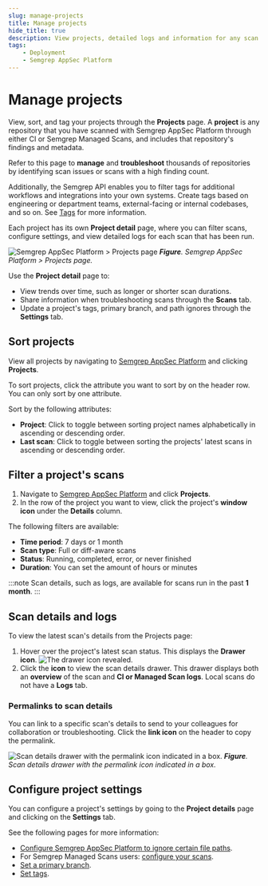 ```yaml
---
slug: manage-projects
title: Manage projects
hide_title: true
description: View projects, detailed logs and information for any scan.
tags:
    - Deployment
    - Semgrep AppSec Platform
---
```


# Manage projects

View, sort, and tag your projects through the **Projects** page. A **project** is any repository that you have scanned with Semgrep AppSec Platform through either CI or Semgrep Managed Scans, and includes that repository's findings and metadata.

Refer to this page to **manage** and **troubleshoot** thousands of repositories by identifying scan issues or scans with a high finding count.

Additionally, the Semgrep API enables you to filter tags for additional workflows and integrations into your own systems. Create tags based on engineering or department teams, external-facing or internal codebases, and so on. See [Tags](/semgrep-appsec-platform/tags) for more information.

Each project has its own **Project detail** page, where you can filter scans, configure settings, and view detailed logs for each scan that has been run. 

![Semgrep AppSec Platform > Projects page](/img/projects-page.png)
_**Figure**. Semgrep AppSec Platform > Projects page._

Use the **Project detail** page to:

- View trends over time, such as longer or shorter scan durations.
- Share information when troubleshooting scans through the **Scans** tab.
- Update a project's tags, primary branch, and path ignores through the **Settings** tab.

## Sort projects

View all projects by navigating to [Semgrep AppSec Platform](https://semgrep.dev/login) and clicking **<i class="fa-solid fa-folder-open"></i> Projects**.

To sort projects, click the attribute you want to sort by on the header row. You can only sort by one attribute.

Sort by the following attributes:

- **Project**: Click to toggle between sorting project names alphabetically in ascending or descending order. 
- **Last scan**: Click to toggle between sorting the projects' latest scans in ascending or descending order.

## Filter a project's scans

1. Navigate to [Semgrep AppSec Platform](https://semgrep.dev/login) and click **<i class="fa-solid fa-folder-open"></i> Projects**.
1. In the row of the project you want to view, click the project's **<i class="far fa-window-restore"></i> window icon** under the **Details** column.

The following filters are available:

- **Time period**: 7 days or 1 month
- **Scan type**: Full or diff-aware scans
- **Status**: Running, completed, error, or never finished
- **Duration**: You can set the amount of hours or minutes

:::note
Scan details, such as logs, are available for scans run in the past **1 month**.
:::

## Scan details and logs

To view the latest scan's details from the Projects page:

1. Hover over the project's latest scan status. This displays the **<i class="fa-solid fa-sidebar-flip"></i> Drawer icon**.
![The drawer icon revealed.](/img/projects-view-scan-details.png)
1. Click the **<i class="fa-solid fa-sidebar-flip"></i> icon** to view the scan details drawer. This drawer displays both an **overview** of the scan and **CI or Managed Scan logs**. Local scans do not have a **Logs** tab. 

### Permalinks to scan details

You can link to a specific scan's details to send to your colleagues for collaboration or troubleshooting. Click the **<i class="fa-solid fa-link"></i> link icon** on the header to copy the permalink.

![Scan details drawer with the permalink icon indicated in a box.](/img/scan-details-permalink.png)
_**Figure**. Scan details drawer with the permalink icon indicated in a box._

## Configure project settings

You can configure a project's settings by going to the **Project details** page and clicking on the **Settings** tab.

See the following pages for more information:

- [Configure Semgrep AppSec Platform to ignore certain file paths](/ignoring-files-folders-code).
- For Semgrep Managed Scans users: [configure your scans](/deployment/managed-scanning#scan-management-and-configuration).
- [Set a primary branch](/deployment/primary-branch).
- [Set tags](/semgrep-appsec-platform/tags).
